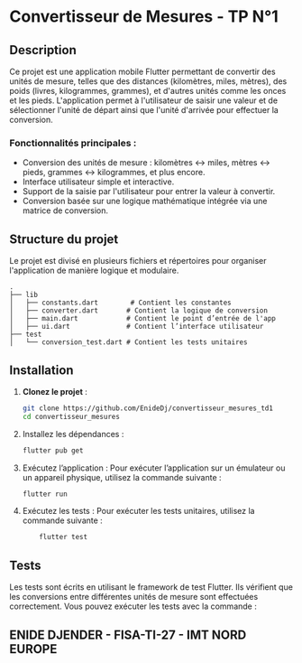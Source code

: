 # Convertisseur de Mesures - TP N°1

## Description

Ce projet est une application mobile Flutter permettant de convertir des unités de mesure, telles que des distances (kilomètres, miles, mètres), des poids (livres, kilogrammes, grammes), et d'autres unités comme les onces et les pieds. L'application permet à l'utilisateur de saisir une valeur et de sélectionner l'unité de départ ainsi que l'unité d'arrivée pour effectuer la conversion.

### Fonctionnalités principales :
- Conversion des unités de mesure : kilomètres ↔ miles, mètres ↔ pieds, grammes ↔ kilogrammes, et plus encore.
- Interface utilisateur simple et interactive.
- Support de la saisie par l'utilisateur pour entrer la valeur à convertir.
- Conversion basée sur une logique mathématique intégrée via une matrice de conversion.

## Structure du projet

Le projet est divisé en plusieurs fichiers et répertoires pour organiser l'application de manière logique et modulaire.

```env
.
├── lib
│   ├── constants.dart        # Contient les constantes
│   ├── converter.dart       # Contient la logique de conversion
│   ├── main.dart            # Contient le point d’entrée de l'app
│   ├── ui.dart              # Contient l’interface utilisateur 
├── test
│   └── conversion_test.dart # Contient les tests unitaires 
```

## Installation

1. **Clonez le projet** :

   ```bash
   git clone https://github.com/EnideDj/convertisseur_mesures_td1
   cd convertisseur_mesures

2.	Installez les dépendances :
    ```bash
    flutter pub get

3.	Exécutez l’application :
Pour exécuter l’application sur un émulateur ou un appareil physique, utilisez la commande suivante :
    ```bash
    flutter run

4.	Exécutez les tests :
Pour exécuter les tests unitaires, utilisez la commande suivante :
    ```bash
        flutter test

## Tests

Les tests sont écrits en utilisant le framework de test Flutter. Ils vérifient que les conversions entre différentes unités de mesure sont effectuées correctement. Vous pouvez exécuter les tests avec la commande :


## ENIDE DJENDER - FISA-TI-27 - IMT NORD EUROPE 
